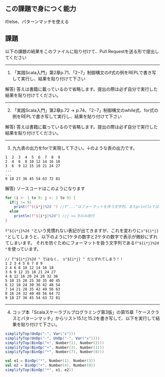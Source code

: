 ## この課題で身につく能力

if/else、パターンマッチを使える

## 課題

以下の課題の結果をこのファイルに貼り付けて、Pull Requestを送る形で提出してください

---
1. 「実践Scala入門」第2章p.71、「2−7」制御構文のif式の例をREPLで書き写して実行し、結果を貼り付けて下さい

解答) 答えは書籍に載っているので省略します。提出の際は必ず自分で実行した結果を貼り付けてください。

---
2. 「実践Scala入門」第2章p.72 -> p.74、「2−7」制御構文のwhile式、for式の例をREPLで書き写して実行し、結果を貼り付けて下さい

解答) 答えは書籍に載っているので省略します。提出の際は必ず自分で実行した結果を貼り付けてください。

---
3. 九九表の出力をforで実現して下さい。↓のような表の出力です。

```
1  2  3  4  5  6  7  8  9
2  4  6  8 10 12 14 16 18
3  6  9 12 15 18 21 24 27
...
...
9 18 27 36 45 54 63 72 81
```

解答) 
ソースコードはこのようになります

```scala
for (i <- 1 to 9; j <- 1 to 9) {
  if(j != 9)
    print(f"${i*j}%2d ") //f"..."はフォーマットを伴う文字列、またprintlnではなくprintなので改行なし
  else
    println(f"${i*j}%2d") //j == 9のみ改行
}
```

`f"${i*j}%2d "`という見慣れない表記が出てきますが、これを変わりに`s"${i*j} "`としてしまうと、以下のように1ケタの数字と2ケタの数字で表示が微妙にずれてしまいます。
それを防ぐためにフォーマットを扱う文字列である`f"${i*j}%2d "`を使っています。

```
// f"${i*j}%2d " ではなく、 s"${i*j} " だとずれてしまう！！
1 2 3 4 5 6 7 8 9
2 4 6 8 10 12 14 16 18
3 6 9 12 15 18 21 24 27
4 8 12 16 20 24 28 32 36
5 10 15 20 25 30 35 40 45
6 12 18 24 30 36 42 48 54
7 14 21 28 35 42 49 56 63
8 16 24 32 40 48 56 64 72
9 18 27 36 45 54 63 72 81
```

---
4. コップ本「Scalaスケーラブルプログラミング第3版」の第15章「ケースクラスとパターンマッチ」からリスト15.1と15.2を書き写して、以下を実行して結果を貼り付けて下さい。

```scala
simplifyTop(UnOp("-", Var("x")))
simplifyTop(UnOp("-", UnOp("-", Var("x"))))
simplifyTop(BinOp("+", Number(1), Number(2)))
simplifyTop(BinOp("+", Number(3), Number(1)))
simplifyTop(BinOp("*", Number(7), Number(8)))

val e1 = BinOp("*", Number(1), Number(3))
val e2 = BinOp("+", Number(4), Number(0))
simplifyTop(BinOp("*", e1, e2))
```
